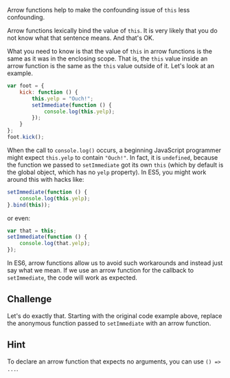 Arrow functions help to make the confounding issue of `this` less confounding.

Arrow functions lexically bind the value of `this`.  It is very likely that
you do not know what that sentence means. And that's OK.

What you need to know is that the value of `this` in arrow functions is the
same as it was in the enclosing scope.  That is, the `this` value inside an
arrow function is the same as the `this` value outside of it.  Let's look at
an example.

```js
var foot = {
    kick: function () {
        this.yelp = "Ouch!";
        setImmediate(function () {
            console.log(this.yelp);
        });
    }
};
foot.kick();
```

When the call to `console.log()` occurs, a beginning JavaScript programmer
might expect `this.yelp` to contain `"Ouch!"`.  In fact, it is `undefined`,
because the function we passed to `setImmediate` got its own `this` (which by
default is the global object, which has no `yelp` property).  In ES5, you
might work around this with hacks like:

```js
setImmediate(function () {
    console.log(this.yelp);
}.bind(this));
```

or even:

```js
var that = this;
setImmediate(function () {
    console.log(that.yelp);
});
```

In ES6, arrow functions allow us to avoid such workarounds and instead just
say what we mean.  If we use an arrow function for the callback to
`setImmediate`, the code will work as expected.

## Challenge

Let's do exactly that.  Starting with the original code example above, replace
the anonymous function passed to `setImmediate` with an arrow function.

## Hint

To declare an arrow function that expects no arguments, you can use `() => ...`.
